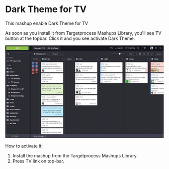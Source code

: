 Dark Theme for TV
==================

This mashup enable Dark Theme for TV

As soon as you install it from Targetprocess Mashups Library, you'll see TV button at the topbar. Click it and you see activate Dark Theme.

![Dark Theme for TV](DarkTheme.png?raw=true)



How to activate it:

1. Install the mashup from the Targetprocess Mashups Library
2. Press TV link on top-bar.
